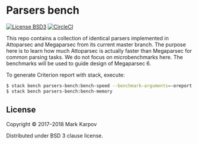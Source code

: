 # Parsers bench

[![License BSD3](https://img.shields.io/badge/license-BSD3-brightgreen.svg)](http://opensource.org/licenses/BSD-3-Clause)
[![CircleCI](https://circleci.com/gh/mrkkrp/parsers-bench.svg?style=svg)](https://circleci.com/gh/mrkkrp/parsers-bench)

This repo contains a collection of identical parsers implemented in
Attoparsec and Megaparsec from its current master branch. The purpose here
is to learn how much Attoparsec is actually faster than Megaparsec for
common parsing tasks. We do not focus on microbenchmarks here. The
benchmarks will be used to guide design of Megaparsec 6.

To generate Criterion report with stack, execute:

```bash
$ stack bench parsers-bench:bench-speed --benchmark-arguments=-oreport.html
$ stack bench parsers-bench:bench-memory
```

## License

Copyright © 2017–2018 Mark Karpov

Distributed under BSD 3 clause license.
